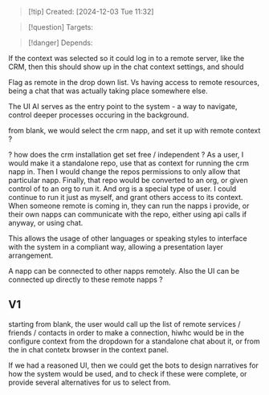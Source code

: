 
>[!tip] Created: [2024-12-03 Tue 11:32]

>[!question] Targets: 

>[!danger] Depends: 

If the context was selected so it could log in to a remote server, like the CRM, then this should show up in the chat context settings, and should 

Flag as remote in the drop down list.
Vs having access to remote resources, being a chat that was actually taking place somewhere else.

The UI AI serves as the entry point to the system - a way to navigate, control deeper processes occuring in the background.

from blank, we would select the crm napp, and set it up with remote context ?

? how does the crm installation get set free / independent ?
As a user, I would make it a standalone repo, use that as context for running the crm napp in.
Then I would change the repos permissions to only allow that particular napp.
Finally, that repo would be converted to an org, or given control of to an org to run it.  And org is a special type of user.
I could continue to run it just as myself, and grant others access to its context.
When someone remote is coming in, they can run the napps i provide, or their own napps can communicate with the repo, either using api calls if anyway, or using chat.

This allows the usage of other languages or speaking styles to interface with the system in a compliant way, allowing a presentation layer arrangement.

A napp can be connected to other napps remotely.  Also the UI can be connected up directly to these remote napps ?

## V1
starting from blank, the user would call up the list of remote services / friends / contacts in order to make a connection, hiwhc would be in the configure context from the dropdown for a standalone chat about it, or from the in chat contetx browser in the context panel.



If we had a reasoned UI, then we could get the bots to design narratives for how the system would be used, and to check if these were complete, or provide several alternatives for us to select from.
